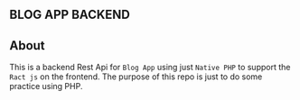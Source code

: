 ## BLOG APP BACKEND

## About

This is a backend Rest Api for `Blog App` using just `Native PHP` to support the `Ract js` on the frontend.
The purpose of this repo is just to do some practice using PHP.
